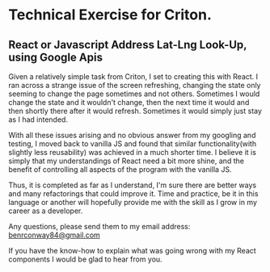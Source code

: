 # Technical Exercise for Criton.

## React or Javascript Address Lat-Lng Look-Up, using Google Apis

Given a relatively simple task from Criton, I set to creating this with React.
I ran across a strange issue of the screen refreshing, changing the state only
seeming to change the page sometimes and not others.
Sometimes I would change the state and it wouldn't change, then the next time it
would and then shortly there after it would refresh. Sometimes it would simply
just stay as I had intended.

With all these issues arising and no obvious answer from my googling and testing,
I moved back to vanilla JS and found that similar functionality(with slightly less
reusability) was achieved in a much shorter time.
I believe it is simply that my understandings of React need a bit more shine, and
the benefit of controlling all aspects of the program with the vanilla JS.

Thus, it is completed as far as I understand, I'm sure there are better ways
and many refactorings that could improve it. Time and practice, be it in this
language or another will hopefully provide me with the skill as I grow in my
career as a developer.

Any questions, please send them to my email address: benrconway84@gmail.com

If you have the know-how to explain what was going wrong with my React
components I would be glad to hear from you.
